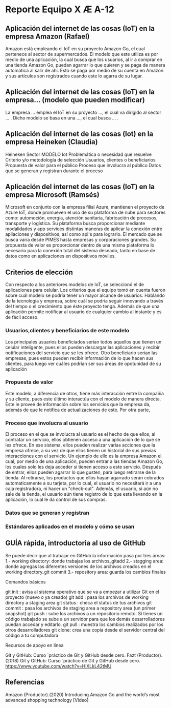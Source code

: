 # Reporte Equipo X Æ A-12 

## Aplicación del internet de las cosas (IoT) en la empresa Amazon (Rafael)
  
  Amazon está empleando el IoT en su proyecto Amazon Go, el cual pertenece al sector de supermercados. El modelo que este utiliza es por medio de una aplicación, la cual busca que los usuarios, al ir a comprar en una tienda Amazon Go, puedan agarrar lo que quieren y se paga de manera automatica al salir de ahí. Esto se paga por medio de su cuenta en Amazon y sus artículos son registrados cuando este lo agarra de su lugar.

## Aplicación del internet de las cosas (IoT) en la empresa... (modelo que pueden modificar)
  
  La empresa ... emplea el IoT en su proyecto ..., el cual va dirigido al sector ... . Dicho modelo se basa en una ..., el cual busca ... .

## Aplicación del internet de las cosas (Iot) en la empresa Heineken (Claudia)
 
  Heineken 
Sector
MODELO Iot
Problemática o necesidad que resuelve 
Criterio y/o metodología de selección
Usuarios, clientes o beneficiarios
Propuesta de valor para el público 
Proceso que involucra al público 
Datos que se generan y registran durante el proceso 

## Aplicación del internet de las cosas (IoT) en la empresa Microsoft (Ramsés)

 Microsoft en conjunto con la empresa filial Azure, mantienen el proyecto de Azure IoT, donde promueven el uso de su plataforma de nube para sectores como: automoción, energía, atención sanitaria, fabricación de procesos, transporte y logística. Su plataforma busca proporcionar mediante modalidades y app services distintas maneras de aplicar la conexión entre apliaciones y dispositivos, así como api's para lograrlo. El mercado que se busca varía desde PIMES hasta empresas y corporaciones grandes. 
Su propuesta de valor es proporcionar dentro de una misma plataforma lo necesario para la conexión total del sistema deseado, tanto en base de datos como en aplicaciones en dispositivos móviles. 

## Criterios de elección

  Con respecto a los anteriores modelos de IoT, se seleccionó el de aplicaciones para celular. Los criterios que el equipo tomó en cuenta fueron sobre cuál modelo se podría tener un mayor alcance de usuarios. Hablando de la tecnología y empresa, sobre cuál se podría seguir innovando a través del tiempo o el crecimiento que éste proyecto tenga.  Además de que una aplicación permite notificar al usuario de cualquier cambio al instante y es de fácil acceso. 
  
### Usuarios,clientes y beneficiarios de este modelo 

  Los principales usuarios beneficiados serían todos aquellos que tienen un celular inteligente, pues ellos pueden descargar las aplicaciones y recibir notificaciones del servicio que se les ofrece. Otro beneficiario serian las empresas, pues estos pueden recibir información de lo que hacen sus clientes, para luego ver cuáles podrían ser sus áreas de opotunidad de su aplicación

### Propuesta de valor

  Este modelo, a diferencia de otros, tiene más interacción entre la compañia y su cliente, pues este último interactúa con el modelo de manera directa. Este le proveé de información sobre los servicios que la empresa da, además de que le notifica de actualizaciones de este. Por otra parte, 

### Proceso que involucra al usuario 

  El proceso en el que se involucra al usuario es el hecho de que ellos, al contratar un servicio, ellos obtienen acceso a una aplicación de lo que se les ofrece. En ese sistema, ellos pueden realizar varias acciones que la empresa ofrece, a su vez de que ellos tienen un historial de sus previas interacciones con el servicio. Un ejemplo de ello es la empresa Amazon el cual, por medio de una aplicación, pueden entrar a las tiendas Amazon Go, los cuales solo les deja acceder si tienen acceso a este servicio. Después de entrar, ellos pueden agarrar lo que gusten, para luego retirarse de la tienda. Al retirarse, los productos que ellos hayan agarrado serán cobrados automaticamente a su tarjeta, por lo cual, el usuario no necesitará ir a una caja registradora, ni hacer un "check-out". Además, el usuario, si aún no sale de la tienda, el usuario aún tiene registro de lo que esta llevando en la aplicación, lo cual le da control de sus compras.

### Datos que se generan y registran
  
  

### Estándares aplicados en el modelo y cómo se usan

  

## GUÍA rápida, introductoria al uso de GitHub

 Se puede decir que al trabajar en GitHub la información pasa por tres áreas: 
1.- working directory: donde trabajas los archivos_gitadd
2.- stagging area: donde agregas las diferentes versiones de los archivos creados en el working directory_git commit
3.- repository area: guarda los cambios finales

Comandos básicos

git init : avisa al sistema operativo que se va a empezar a utilizar Git en el proyecto (nuevo o ya creado)
git add <file> : pasa los archivos de working directory a staging area
git status : checa el status de tus archivos
git commit : pasa los archivos de staging area a repository area (un primer snapshot)
git push : sube los archivos a un repositorio remoto. Si tienes un código trabajado se sube a un servidor para que los demás desarrolladores puedan accedar y editarlo.
git pull : muestra los cambios realizados por los otros desarrolladores
git clone: crea una copia desde el servidor central del código a tu computadora

Recursos de apoyo en línea

Git y GitHub: Curso ´práctico de Git y GitHub desde cero.
Fazt (Productor).(2018) Git y GitHub: Curso ´práctico de Git y GitHub desde cero. https://www.youtube.com/watch?v=HiXLkL42tMU

## Referencias

Amazon (Productor).(2020) Introducing Amazon Go and the world’s most advanced shopping technology [Video]
